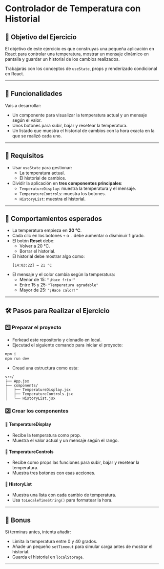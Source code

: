 # Controlador de Temperatura con Historial

## 📌 Objetivo del Ejercicio

El objetivo de este ejercicio es que construyas una pequeña aplicación en React para controlar una temperatura, mostrar un mensaje dinámico en pantalla y guardar un historial de los cambios realizados.

Trabajarás con los conceptos de `useState`, props y renderizado condicional en React.

---

## 📂 Funcionalidades

Vais a desarrollar:

- Un componente para visualizar la temperatura actual y un mensaje según el valor.
- Unos botones para subir, bajar y resetear la temperatura.
- Un listado que muestra el historial de cambios con la hora exacta en la que se realizó cada uno.

---

## 🎯 Requisitos

- Usar `useState` para gestionar:
  - La temperatura actual.
  - El historial de cambios.
- Dividir la aplicación en **tres componentes principales**:
  - `TemperatureDisplay`: muestra la temperatura y el mensaje.
  - `TemperatureControls`: muestra los botones.
  - `HistoryList`: muestra el historial.

---

## 🔧 Comportamientos esperados

- La temperatura empieza en **20 °C**.
- Cada clic en los botones `+` o `-` debe aumentar o disminuir 1 grado.
- El botón **Reset** debe:
  - Volver a 20 °C.
  - Borrar el historial.
- El historial debe mostrar algo como:
  ```
  [14:03:22] → 21 °C
  ```
- El mensaje y el color cambia según la temperatura:
  - Menor de 15: `"¡Hace frío!"`
  - Entre 15 y 25: `"Temperatura agradable"`
  - Mayor de 25: `"¡Hace calor!"`

---

## 🛠️ Pasos para Realizar el Ejercicio

### 1️⃣ Preparar el proyecto

- Forkead este repositorio y clonadlo en local.
- Ejecutad el siguiente comando para iniciar el proyecto:

```bash
npm i
npm run dev
```

- Cread una estructura como esta:

```
src/
├── App.jsx
├── components/
│   ├── TemperatureDisplay.jsx
│   ├── TemperatureControls.jsx
│   └── HistoryList.jsx
```

### 2️⃣ Crear los componentes

#### 🔹 TemperatureDisplay

- Recibe la temperatura como prop.
- Muestra el valor actual y un mensaje según el rango.

#### 🔹 TemperatureControls

- Recibe como props las funciones para subir, bajar y resetear la temperatura.
- Muestra tres botones con esas acciones.

#### 🔹 HistoryList

- Muestra una lista con cada cambio de temperatura.
- Usa `toLocaleTimeString()` para formatear la hora.

---

## 🚀 Bonus

Si terminas antes, intenta añadir:

- Limita la temperatura entre 0 y 40 grados.
- Añade un pequeño `setTimeout` para simular carga antes de mostrar el historial.
- Guarda el historial en `localStorage`.

---
